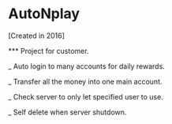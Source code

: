 # AutoNplay

[Created in 2016]

*** Project for customer.

_ Auto login to many accounts for daily rewards.

_ Transfer all the money into one main account.

_ Check server to only let specified user to use.

_ Self delete when server shutdown.
